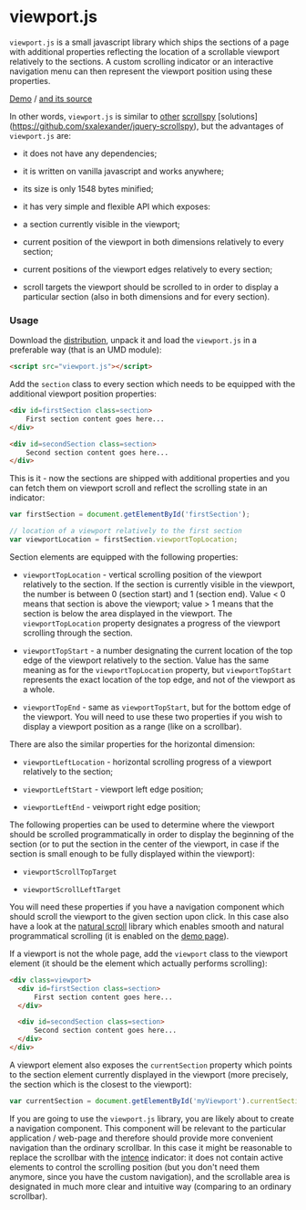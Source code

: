 viewport.js
===========


`viewport.js` is a small javascript library which ships the sections
of a page with additional properties reflecting the location of a
scrollable viewport relatively to the sections. A custom scrolling
indicator or an interactive navigation menu can then represent the
viewport position using these properties.

[Demo](http://asvd.github.io/viewport) / [and its
source](https://github.com/asvd/asvd.github.io/tree/master/viewport)

In other words, `viewport.js` is similar to
[other](http://davidwalsh.name/js/scrollspy)
[scrollspy](http://getbootstrap.com/javascript/#scrollspy) [solutions]
(https://github.com/sxalexander/jquery-scrollspy), but the advantages
of `viewport.js` are:

- it does not have any dependencies;

- it is written on vanilla javascript and works anywhere;

- its size is only 1548 bytes minified;

- it has very simple and flexible API which exposes:

 - a section currently visible in the viewport;

 - current position of the viewport in both dimensions relatively to
   every section;

 - current positions of the viewport edges relatively to every
   section;

 - scroll targets the viewport should be scrolled to in order to
   display a particular section (also in both dimensions and for every
   section).


### Usage

Download the
[distribution](https://github.com/asvd/viewport/releases/download/v0.0.1/viewport-0.0.1.tar.gz),
unpack it and load the `viewport.js` in a preferable way (that is an
UMD module):

```html
<script src="viewport.js"></script>
```

Add the `section` class to every section which needs to be equipped
with the additional viewport position properties:

```html
<div id=firstSection class=section>
    First section content goes here...
</div>

<div id=secondSection class=section>
    Second section content goes here...
</div>
```

This is it - now the sections are shipped with additional properties
and you can fetch them on viewport scroll and reflect the scrolling
state in an indicator:

```js
var firstSection = document.getElementById('firstSection');

// location of a viewport relatively to the first section
var viewportLocation = firstSection.viewportTopLocation;
```


Section elements are equipped with the following properties:

- `viewportTopLocation` - vertical scrolling position of the viewport
  relatively to the section. If the section is currently visible in
  the viewport, the number is between 0 (section start) and 1 (section
  end). Value < 0 means that section is above the viewport; value > 1
  means that the section is below the area displayed in the
  viewport. The `viewportTopLocation` property designates a progress
  of the viewport scrolling through the section.

- `viewportTopStart` - a number designating the current location of
  the top edge of the viewport relatively to the section. Value has
  the same meaning as for the `viewportTopLocation` property, but
  `viewportTopStart` represents the exact location of the top edge,
  and not of the viewport as a whole.

- `viewportTopEnd` - same as `viewportTopStart`, but for the bottom
  edge of the viewport. You will need to use these two properties if
  you wish to display a viewport position as a range (like on a
  scrollbar).

There are also the similar properties for the horizontal dimension:

- `viewportLeftLocation` - horizontal scrolling progress of a viewport
  relatively to the section;

- `viewportLeftStart` - viewport left edge position;

- `viewportLeftEnd` - veiwport right edge position;

The following properties can be used to determine where the viewport
should be scrolled programmatically in order to display the beginning
of the section (or to put the section in the center of the viewport,
in case if the section is small enough to be fully displayed within
the viewport):

- `viewportScrollTopTarget`

- `viewportScrollLeftTarget`

You will need these properties if you have a navigation component
which should scroll the viewport to the given section upon click. In
this case also have a look at the [natural
scroll](http://github.com/asvd/naturalScroll) library which enables
smooth and natural programmatical scrolling (it is enabled on the
[demo page](http://asvd.github.io/viewport)).

If a viewport is not the whole page, add the `viewport` class to the
viewport element (it should be the element which actually performs
scrolling):


```html
<div class=viewport>
  <div id=firstSection class=section>
      First section content goes here...
  </div>

  <div id=secondSection class=section>
      Second section content goes here...
  </div>
</div>
```


A viewport element also exposes the `currentSection` property which
points to the section element currently displayed in the viewport
(more precisely, the section which is the closest to the viewport):


```js
var currentSection = document.getElementById('myViewport').currentSection;
```


If you are going to use the `viewport.js` library, you are likely
about to create a navigation component. This component will be
relevant to the particular application / web-page and therefore should
provide more convenient navigation than the ordinary scrollbar. In
this case it might be reasonable to replace the scrollbar with the
[intence](http://asvd.github.io/intence) indicator: it does not
contain active elements to control the scrolling position (but you
don't need them anymore, since you have the custom navigation), and
the scrollable area is designated in much more clear and intuitive way
(comparing to an ordinary scrollbar).


